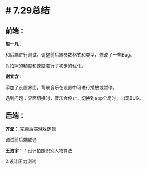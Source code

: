 # # 7.29总结

## 前端：
**周一凡**：

和后端进行测试，调整前后端参数格式和类型，修改了一些Bug。

对拍照的精度和速度进行了初步的优化。

**谢宜含**：

添加了设置界面，背景音乐在设置中可进行播放或暂停。

遇到问题：界面切换时，音乐会停止，切换到app全局时，出现BUG。

## 后端：
**齐澎：**
完善后端游戏逻辑

调试前后端联通

**王浩宇**：
1.设计拍照识别人物算法

2.设计压力测试

